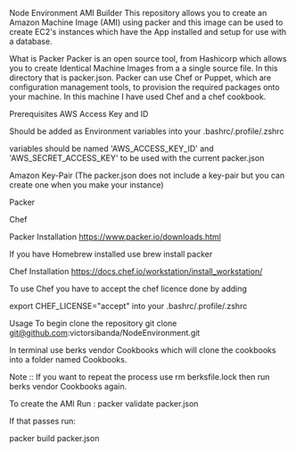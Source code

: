 Node Environment AMI Builder
This repository allows you to create an Amazon Machine Image (AMI) using packer and this image can be used to create EC2's instances which have the App installed and setup for use with a database.

What is Packer
Packer is an open source tool, from Hashicorp which allows you to create Identical Machine Images from a a single source file. In this directory that is packer.json. Packer can use Chef or Puppet, which are configuration management tools, to provision the required packages onto your machine. In this machine I have used Chef and a chef cookbook.

Prerequisites
AWS Access Key and ID

Should be added as Environment variables into your .bashrc/.profile/.zshrc

variables should be named 'AWS_ACCESS_KEY_ID' and 'AWS_SECRET_ACCESS_KEY' to be used with the current packer.json

Amazon Key-Pair (The packer.json does not include a key-pair but you can create one when you make your instance)

Packer

Chef

Packer Installation
https://www.packer.io/downloads.html

If you have Homebrew installed use brew install packer

Chef Installation
https://docs.chef.io/workstation/install_workstation/

To use Chef you have to accept the chef licence done by adding

export CHEF_LICENSE="accept" into your .bashrc/.profile/.zshrc

Usage
To begin clone the repository git clone git@github.com:victorsibanda/NodeEnvironment.git

In terminal use berks vendor Cookbooks which will clone the cookbooks into a folder named Cookbooks.

Note :: If you want to repeat the process use rm berksfile.lock then run berks vendor Cookbooks again.

To create the AMI Run : packer validate packer.json

If that passes run:

packer build packer.json
